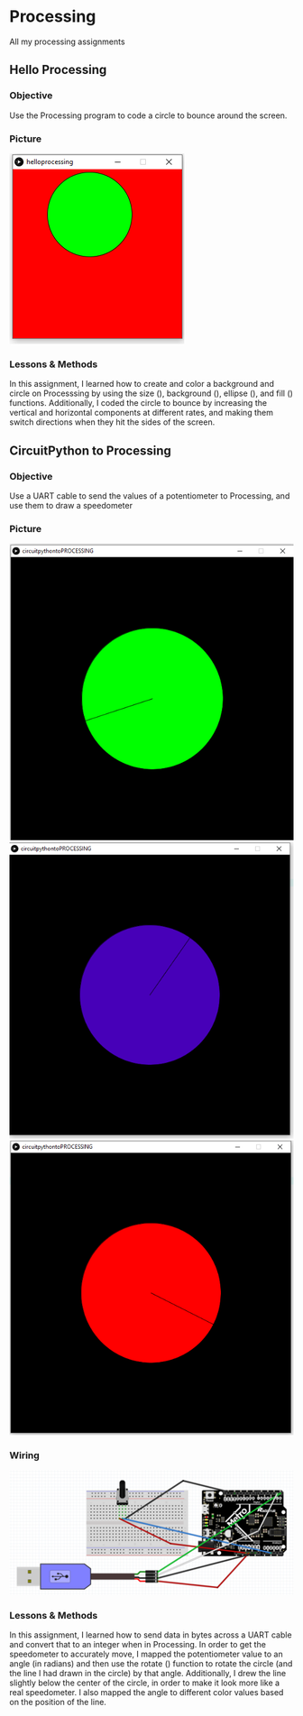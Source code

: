 # Processing
All my processing assignments

## Hello Processing
### Objective
Use the Processing program to code a circle to bounce around the screen.
### Picture
![alt text](media/helloprocessingpic.PNG)
### Lessons & Methods
In this assignment, I learned how to create and color a background and circle on Processsing by using the size (), background (), ellipse (), and fill () functions.  Additionally, I coded the circle to bounce by increasing the vertical and horizontal components at different rates, and making them switch directions when they hit the sides of the screen.

## CircuitPython to Processing
### Objective
Use a UART cable to send the values of a potentiometer to Processing, and use them to draw a speedometer
### Picture 
![alt text](media/CPtoPpic2.PNG)
![alt text](media/CPtoPpic3.PNG)
![alt text](media/CPtoPpic4.PNG)
### Wiring
![alt text](media/CPtoPwiring.PNG)
### Lessons & Methods
In this assignment, I learned how to send data in bytes across a UART cable and convert that to an integer when in Processing.  In order to get the speedometer to accurately move, I mapped the potentiometer value to an angle (in radians) and then use the rotate () function to rotate the circle (and the line I had drawn in the circle) by that angle.  Additionally, I drew the line slightly below the center of the circle, in order to make it look more like a real speedometer.  I also mapped the angle to different color values based on the position of the line. 
